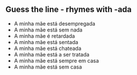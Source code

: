 ## Guess the line - rhymes with -ada

- A minha mãe está desempregada
- A minha mãe está sem nada
- A minha mãe é retardada
- A minha mãe está sentada
- A minha mãe está chateada
- A minha mãe está a ser tratada
- A minha mãe está sempre em casa
- A minha mãe está sem casa